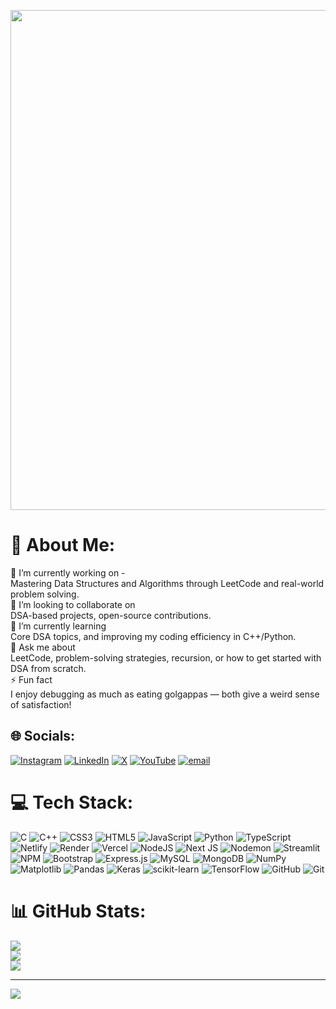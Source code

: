 <p align="center">
  <img src="https://github.com/user-attachments/assets/41f1c976-7160-41c3-802d-c42c6409c7de" width="800" />
</p>


# 💫 About Me:
🔭 I’m currently working on -<br>Mastering Data Structures and Algorithms through LeetCode and real-world problem solving.<br>👯 I’m looking to collaborate on<br>DSA-based projects, open-source contributions.<br>🌱 I’m currently learning<br>Core DSA topics, and improving my coding efficiency in C++/Python.<br>💬 Ask me about<br>LeetCode, problem-solving strategies, recursion, or how to get started with DSA from scratch.<br>⚡ Fun fact<br>I enjoy debugging as much as eating golgappas — both give a weird sense of satisfaction!     

## 🌐 Socials:
[![Instagram](https://img.shields.io/badge/Instagram-%23E4405F.svg?logo=Instagram&logoColor=white)](https://instagram.com/anup_thakur93) [![LinkedIn](https://img.shields.io/badge/LinkedIn-%230077B5.svg?logo=linkedin&logoColor=white)](https://linkedin.com/in/anup-thakur-5b75a01b1) [![X](https://img.shields.io/badge/X-black.svg?logo=X&logoColor=white)](https://x.com/AnupTha00841898) [![YouTube](https://img.shields.io/badge/YouTube-%23FF0000.svg?logo=YouTube&logoColor=white)](https://youtube.com/@anupthakur489) [![email](https://img.shields.io/badge/Email-D14836?logo=gmail&logoColor=white)](mailto:tanup229@gmail.com) 

# 💻 Tech Stack:
![C](https://img.shields.io/badge/c-%2300599C.svg?style=for-the-badge&logo=c&logoColor=white) ![C++](https://img.shields.io/badge/c++-%2300599C.svg?style=for-the-badge&logo=c%2B%2B&logoColor=white) ![CSS3](https://img.shields.io/badge/css3-%231572B6.svg?style=for-the-badge&logo=css3&logoColor=white) ![HTML5](https://img.shields.io/badge/html5-%23E34F26.svg?style=for-the-badge&logo=html5&logoColor=white) ![JavaScript](https://img.shields.io/badge/javascript-%23323330.svg?style=for-the-badge&logo=javascript&logoColor=%23F7DF1E) ![Python](https://img.shields.io/badge/python-3670A0?style=for-the-badge&logo=python&logoColor=ffdd54) ![TypeScript](https://img.shields.io/badge/typescript-%23007ACC.svg?style=for-the-badge&logo=typescript&logoColor=white) ![Netlify](https://img.shields.io/badge/netlify-%23000000.svg?style=for-the-badge&logo=netlify&logoColor=#00C7B7) ![Render](https://img.shields.io/badge/Render-%46E3B7.svg?style=for-the-badge&logo=render&logoColor=white) ![Vercel](https://img.shields.io/badge/vercel-%23000000.svg?style=for-the-badge&logo=vercel&logoColor=white) ![NodeJS](https://img.shields.io/badge/node.js-6DA55F?style=for-the-badge&logo=node.js&logoColor=white) ![Next JS](https://img.shields.io/badge/Next-black?style=for-the-badge&logo=next.js&logoColor=white) ![Nodemon](https://img.shields.io/badge/NODEMON-%23323330.svg?style=for-the-badge&logo=nodemon&logoColor=%BBDEAD) ![Streamlit](https://img.shields.io/badge/Streamlit-%23FE4B4B.svg?style=for-the-badge&logo=streamlit&logoColor=white) ![NPM](https://img.shields.io/badge/NPM-%23CB3837.svg?style=for-the-badge&logo=npm&logoColor=white) ![Bootstrap](https://img.shields.io/badge/bootstrap-%238511FA.svg?style=for-the-badge&logo=bootstrap&logoColor=white) ![Express.js](https://img.shields.io/badge/express.js-%23404d59.svg?style=for-the-badge&logo=express&logoColor=%2361DAFB) ![MySQL](https://img.shields.io/badge/mysql-4479A1.svg?style=for-the-badge&logo=mysql&logoColor=white) ![MongoDB](https://img.shields.io/badge/MongoDB-%234ea94b.svg?style=for-the-badge&logo=mongodb&logoColor=white) ![NumPy](https://img.shields.io/badge/numpy-%23013243.svg?style=for-the-badge&logo=numpy&logoColor=white) ![Matplotlib](https://img.shields.io/badge/Matplotlib-%23ffffff.svg?style=for-the-badge&logo=Matplotlib&logoColor=black) ![Pandas](https://img.shields.io/badge/pandas-%23150458.svg?style=for-the-badge&logo=pandas&logoColor=white) ![Keras](https://img.shields.io/badge/Keras-%23D00000.svg?style=for-the-badge&logo=Keras&logoColor=white) ![scikit-learn](https://img.shields.io/badge/scikit--learn-%23F7931E.svg?style=for-the-badge&logo=scikit-learn&logoColor=white) ![TensorFlow](https://img.shields.io/badge/TensorFlow-%23FF6F00.svg?style=for-the-badge&logo=TensorFlow&logoColor=white) ![GitHub](https://img.shields.io/badge/github-%23121011.svg?style=for-the-badge&logo=github&logoColor=white) ![Git](https://img.shields.io/badge/git-%23F05033.svg?style=for-the-badge&logo=git&logoColor=white)
# 📊 GitHub Stats:
![](https://github-readme-stats.vercel.app/api?username=Anupthakurr&theme=dark&hide_border=false&include_all_commits=false&count_private=false)<br/>
![](https://nirzak-streak-stats.vercel.app/?user=Anupthakurr&theme=dark&hide_border=false)<br/>
![](https://github-readme-stats.vercel.app/api/top-langs/?username=Anupthakurr&theme=dark&hide_border=false&include_all_commits=false&count_private=false&layout=compact)

---
[![](https://visitcount.itsvg.in/api?id=Anupthakurr&icon=0&color=0)](https://visitcount.itsvg.in)

<!-- Proudly created with GPRM ( https://gprm.itsvg.in ) -->

